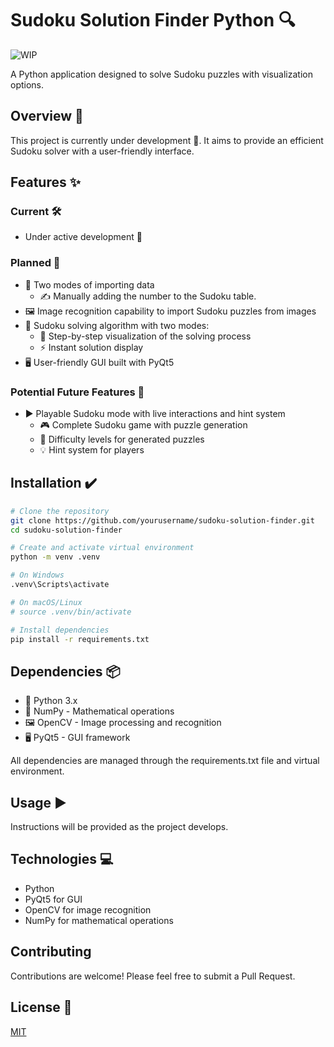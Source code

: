 # Sudoku Solution Finder Python 🔍

![WIP](https://img.shields.io/badge/status-work--in--progress-yellow)

A Python application designed to solve Sudoku puzzles with visualization options.

## Overview 📝

This project is currently under development 🚧. It aims to provide an efficient Sudoku solver with a user-friendly interface.

## Features ✨

### Current 🛠️

- Under active development 🔨

### Planned 🤔

- 📝 Two modes of importing data
  - ✍️ Manually adding the number to the Sudoku table.
- 🖼️ Image recognition capability to import Sudoku puzzles from images
- 🧩 Sudoku solving algorithm with two modes:
  - 👣 Step-by-step visualization of the solving process
  - ⚡ Instant solution display
- 🖥️ User-friendly GUI built with PyQt5

### Potential Future Features 🚀

- ▶️ Playable Sudoku mode with live interactions and hint system
  - 🎮 Complete Sudoku game with puzzle generation
  - 🧠 Difficulty levels for generated puzzles
  - 💡 Hint system for players

## Installation ✔️

```bash
# Clone the repository
git clone https://github.com/yourusername/sudoku-solution-finder.git
cd sudoku-solution-finder

# Create and activate virtual environment
python -m venv .venv

# On Windows
.venv\Scripts\activate

# On macOS/Linux
# source .venv/bin/activate

# Install dependencies
pip install -r requirements.txt
```

## Dependencies 📦

- 🐍 Python 3.x
- 🔢 NumPy - Mathematical operations
- 🖼️ OpenCV - Image processing and recognition
- 🖥️ PyQt5 - GUI framework

All dependencies are managed through the requirements.txt file and virtual environment.

## Usage ▶️

Instructions will be provided as the project develops.

## Technologies 💻

- Python
- PyQt5 for GUI
- OpenCV for image recognition
- NumPy for mathematical operations

## Contributing

Contributions are welcome! Please feel free to submit a Pull Request.

## License 📃

[MIT](LICENSE)
